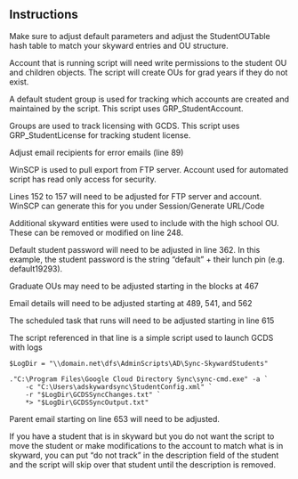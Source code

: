 ## Instructions

Make sure to adjust default parameters and adjust the StudentOUTable hash table to match your skyward entries and OU structure.

Account that is running script will need write permissions to the student OU and children objects. The script will create OUs for grad years if they do not exist.

A default student group is used for tracking which accounts are created and maintained by the script. This script uses GRP_StudentAccount.

Groups are used to track licensing with GCDS. This script uses GRP_StudentLicense 
for tracking student license.

Adjust email recipients for error emails (line 89)

WinSCP is used to pull export from FTP server. Account used for automated script has read only access for security.

Lines 152 to 157 will need to be adjusted for FTP server and account. WinSCP can generate this for you under Session/Generate URL/Code

Additional skyward entities were used to include with the high school OU. These can be removed or modified on line 248.

Default student password will need to be adjusted in line 362. In this example, the student password is the string “default” + their lunch pin (e.g. default19293).

Graduate OUs may need to be adjusted starting in the blocks at 467

Email details will need to be adjusted starting at 489, 541, and 562

The scheduled task that runs will need to be adjusted starting in line 615

The script referenced in that line is a simple script used to launch GCDS with logs
```
$LogDir = "\\domain.net\dfs\AdminScripts\AD\Sync-SkywardStudents"

."C:\Program Files\Google Cloud Directory Sync\sync-cmd.exe" -a `
    -c "C:\Users\adskywardsync\StudentConfig.xml" `
    -r "$LogDir\GCDSSyncChanges.txt" `
    *> "$LogDir\GCDSSyncOutput.txt"
```

Parent email starting on line 653 will need to be adjusted.

If you have a student that is in skyward but you do not want the script to move the student or make modifications to the account to match what is in skyward, you can put “do not track” in the description field of the student and the script will skip over that student until the description is removed.
